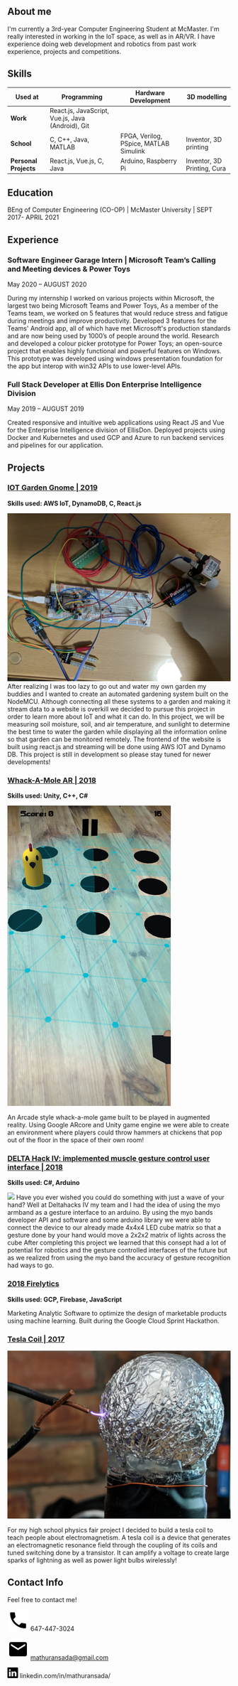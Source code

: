## About me
I'm currently a 3rd-year Computer Engineering Student at McMaster. I'm really interested in working in the IoT space, as well as in AR/VR. I have experience doing web development and robotics from past work experience, projects and competitions. 
 

## Skills

| Used at | Programming | Hardware Development |3D modelling |
| ------- | ----------- | -------------------- | ------------ |
| **Work** |React.js, JavaScript, Vue.js, Java (Android), Git|
| **School** | C, C++, Java,  MATLAB | FPGA, Verilog, PSpice, MATLAB Simulink | Inventor, 3D printing |
| **Personal Projects** | React.js, Vue.js, C, Java | Arduino, Raspberry Pi | Inventor, 3D Printing, Cura |

## Education
BEng of Computer Engineering (CO-OP) | McMaster University | SEPT 2017- APRIL 2021

## Experience
### Software Engineer Garage Intern | Microsoft Team’s Calling and Meeting devices & Power Toys
May 2020 – AUGUST 2020

During my internship I worked on various projects within Microsoft, the largest two being Microsoft Teams and Power Toys, As a member of the Teams team, we worked on 5 features that would reduce stress and fatigue during meetings and improve productivity. Developed 3 features for the Teams' Android app, all of which have met Microsoft's production standards and are now being used by 1000’s of people around the world. Research and developed a colour picker prototype for Power Toys; an open-source project that enables highly functional and powerful features on Windows. This prototype was developed using windows presentation foundation for the app but interop with win32 APIs to use lower-level APIs.

### Full Stack Developer at Ellis Don Enterprise Intelligence Division

May 2019 – AUGUST 2019

Created responsive and intuitive web applications using React JS and Vue for the Enterprise Intelligence division of EllisDon. Deployed projects using Docker and Kubernetes and used GCP and Azure to run backend services and pipelines for our application.

## Projects

### [IOT Garden Gnome | 2019](https://github.com/saamirt/IOT-Garden-Gnome)
**Skills used: AWS IoT, DynamoDB, C, React.js**

![](gnomeProject.jpg)
After realizing I was too lazy to go out and water my own garden my buddies and I wanted to create an automated gardening system built on the NodeMCU. Although connecting all these systems to a garden and making it stream data to a website is overkill we decided to pursue this project in order to learn more about IoT and what it can do. In this project, we will be measuring soil moisture, soil, and air temperature, and sunlight to determine the best time to water the garden while displaying all the information online so that garden can be monitored remotely. The frontend of the website is built using react.js and streaming will be done using AWS IOT and Dynamo DB. This project is still in development so please stay tuned for newer developments!

### [Whack-A-Mole AR | 2018](https://github.com/Vithop/Wack-A-Bok) 
**Skills used: Unity, C++, C#**

![](gameField2small.png)

An Arcade style whack-a-mole game built to be played in augmented reality. Using Google ARcore and Unity game engine we were able to create an environment where players could throw hammers at chickens that pop out of the floor in the space of their own room!

### [DELTA Hack IV: implemented muscle gesture control user interface | 2018]()
**Skills used: C#, Arduino**

![](Wearable-BioSensor.gif)
Have you ever wished you could do something with just a wave of your hand? Well at Deltahacks IV my team and I had the idea of using the myo armband as a gesture interface to an arduino. By using the myo bands developer API and software and some arduino library we were able to connect the device to our already made 4x4x4 LED cube matrix so that a gesture done by your hand would move a 2x2x2 matrix of lights across the cube After completing this project we learned that this consept had a lot of potential for robotics and the gesture controlled interfaces of the future but as we realized from using the myo band the accuracy of gesture recognition had ways to go.

### [2018 Firelytics](https://test1-fc794.firebaseapp.com/)
**Skills used: GCP, Firebase, JavaScript**

Marketing Analytic Software to optimize the design of marketable products using machine learning. Built during the Google Cloud Sprint Hackathon.

### [Tesla Coil | 2017]()
![](TeslaCoil.jpg)

For my high school physics fair project I decided to build a tesla coil to teach people about electromagnetism. A tesla coil is a device that generates an electromagnetic resonance field through the coupling of its coils and tuned switching done by a transistor. It can amplify a voltage to create large sparks of lightning as well as power light bulbs wirelessly!

## Contact Info

Feel free to contact me!

![](phone.svg) 647-447-3024

![](email.svg) mathuransada@gmail.com

![](linkedin-logo.png) linkedin.com/in/mathuransada/


